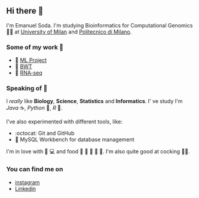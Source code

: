 ## Hi there 👋

I'm Emanuel Soda. I'm studying Bioinformatics for Computational Genomics :man_scientist: at [University of Milan](https://www.unimi.it/it) and [Politecnico di Milano](https://www.polimi.it).

### Some of my work :construction_worker:
- :brain: [ML Project](https://github.com/EmanuelSoda/ML_Homework)
- :snake: [BWT](https://github.com/EmanuelSoda/ProgrammingPython)
- :dna:		[RNA-seq](https://github.com/EmanuelSoda/TranscriptomicsProject)


### Speaking of :speech_balloon:
I *really* like **Biology**, **Science**, **Statistics** and **Informatics**.
I' ve study I'm *Java* :coffee:, *Python* :snake:, *R* :test_tube:.

I've also experimented with different tools, like:

- :octocat: Git and GitHub
- :dolphin: MySQL Workbench for database management

I'm in love with :apple: :computer: and food :bread: :spaghetti: :cut_of_meat:
:dumpling: :sushi:. I'm also quite good at cocking :cook:.

### You can find me on
- [instagram](https://www.instagram.com/emanuel_soda/)
- [Linkedin](https://www.linkedin.com/in/emanuel-soda-5b3565188/)
